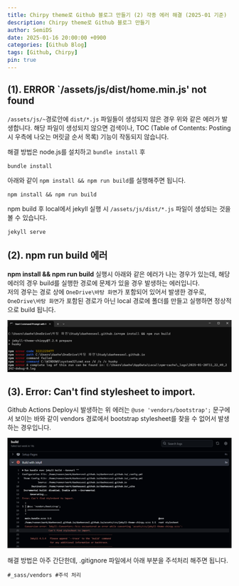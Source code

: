 ```yaml
---
title: Chirpy theme로 Github 블로그 만들기 (2) 각종 에러 해결 (2025-01 기준)
description: Chirpy theme로 Github 블로그 만들기
author: SemiDS
date: 2025-01-16 20:00:00 +0900
categories: [Github Blog]
tags: [Github, Chirpy]
pin: true
---
```


## (1). ERROR `/assets/js/dist/home.min.js' not found
`/assets/js/~`경로안에 `dist/*.js` 파일들이 생성되지 않은 경우 위와 같은 에러가 발생합니다. 해당 파일이 생성되지 않으면 검색이나, TOC (Table of Contents: Posting 시 우측에 나오는 머릿글 순서 목록) 기능이 작동되지 않습니다.   

해결 방법은 node.js를 설치하고 `bundle install` 후
```shell
bundle install
```
아래와 같이 `npm install && npm run build`를 실행해주면 됩니다.

```shell
npm install && npm run build
```
npm build 후 local에서 jekyll 실행 시 `/assets/js/dist/*.js` 파일이 생성되는 것을 볼 수 있습니다.
```shell
jekyll serve
```

## (2). npm run build 에러
**npm install && npm run build** 실행시 아래와 같은 에러가 나는 경우가 있는데, 해당 에러의 경우 build를 실행한 경로에 문제가 있을 경우 발생하는 에러입니다.  
저의 경우는 경로 상에 `OneDrive\바탕 화면`가 포함되어 있어서 발생한 경우로, `OneDrive\바탕 화면`가 포함된 경로가 아닌 local 경로에 폴더를 만들고 실행하면 정상적으로 build 됩니다.

![(2)-1](/assets/img/posting/2025-01-16-github-blog-1_1.png)

## (3). Error: Can't find stylesheet to import.
Github Actions Deploy시 발생하는 위 에러는 `@use 'vendors/bootstrap';` 문구에서 보이는 바와 같이 vendors 경로에서 bootstrap stylesheet를 찾을 수 없어서 발생하는 경우입니다. 

![(2)-2](/assets/img/posting/2025-01-16-github-blog-1_2.png)

해결 방법은 아주 간단한데, .gitignore 파일에서 아래 부분을 주석처리 해주면 됩니다.

```shell
#_sass/vendors #주석 처리
```

